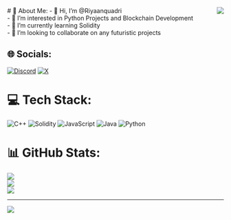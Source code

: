 <img align ="right" src ="https://visitor-badge.laobi.icu/badge?page_id=riyaanquadri.riyaanquadri" />
# 💫 About Me:
- 👋 Hi, I’m @Riyaanquadri<br>- 👀 I’m interested in Python Projects and Blockchain Development<br>- 🌱 I’m currently learning Solidity<br>- 💞️ I’m looking to collaborate on any futuristic projects


## 🌐 Socials:
[![Discord](https://img.shields.io/badge/Discord-%237289DA.svg?logo=discord&logoColor=white)](https://discord.gg/imransayed) [![X](https://img.shields.io/badge/X-black.svg?logo=X&logoColor=white)](https://x.com/cryptobasha1711) 

# 💻 Tech Stack:
![C++](https://img.shields.io/badge/c++-%2300599C.svg?style=for-the-badge&logo=c%2B%2B&logoColor=white) ![Solidity](https://img.shields.io/badge/Solidity-%23363636.svg?style=for-the-badge&logo=solidity&logoColor=white) ![JavaScript](https://img.shields.io/badge/javascript-%23323330.svg?style=for-the-badge&logo=javascript&logoColor=%23F7DF1E) ![Java](https://img.shields.io/badge/java-%23ED8B00.svg?style=for-the-badge&logo=openjdk&logoColor=white) ![Python](https://img.shields.io/badge/python-3670A0?style=for-the-badge&logo=python&logoColor=ffdd54)
# 📊 GitHub Stats:
![](https://github-readme-stats.vercel.app/api?username=riyaanquadri&theme=dark&hide_border=false&include_all_commits=false&count_private=false)<br/>
![](https://github-readme-streak-stats.herokuapp.com/?user=riyaanquadri&theme=dark&hide_border=false)<br/>
![](https://github-readme-stats.vercel.app/api/top-langs/?username=riyaanquadri&theme=dark&hide_border=false&include_all_commits=false&count_private=false&layout=compact)

---
[![](https://visitcount.itsvg.in/api?id=riyaanquadri&icon=0&color=0)](https://visitcount.itsvg.in)

<!-- Proudly created with GPRM ( https://gprm.itsvg.in ) -->

<!---
Riyaanquadri/Riyaanquadri is a ✨ special ✨ repository because its `README.md` (this file) appears on your GitHub profile.
You can click the Preview link to take a look at your changes.
--->
